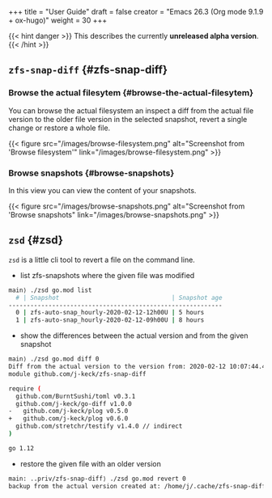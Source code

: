 +++
title = "User Guide"
draft = false
creator = "Emacs 26.3 (Org mode 9.1.9 + ox-hugo)"
weight = 30
+++

{{< hint danger >}}
This describes the currently ****unreleased alpha version****.
{{< /hint >}}


## `zfs-snap-diff` {#zfs-snap-diff}


### Browse the actual filesytem {#browse-the-actual-filesytem}

You can browse the actual filesystem an inspect a diff from the actual file version to the older
file version in the selected snapshot, revert a single change or restore a whole file.

{{< figure src="/images/browse-filesystem.png" alt="Screenshot from 'Browse filesystem'" link="/images/browse-filesystem.png" >}}


### Browse snapshots {#browse-snapshots}

In this view you can view the content of your snapshots.

{{< figure src="/images/browse-snapshots.png" alt="Screenshot from 'Browse snapshots" link="/images/browse-snapshots.png" >}}


## `zsd` {#zsd}

`zsd` is a little cli tool to revert a file on the command line.

-   list zfs-snapshots where the given file was modified

<!--listend-->

```sh
main⟩ ./zsd go.mod list
  # | Snapshot                               | Snapshot age
-----------------------------------------------------------
  0 | zfs-auto-snap_hourly-2020-02-12-12h00U | 5 hours
  1 | zfs-auto-snap_hourly-2020-02-12-09h00U | 8 hours
```

-   show the differences between the actual version and from the given snapshot

<!--listend-->

```sh
main⟩ ./zsd go.mod diff 0
Diff from the actual version to the version from: 2020-02-12 10:07:44.434355182 +0100 CET
module github.com/j-keck/zfs-snap-diff

require (
  github.com/BurntSushi/toml v0.3.1
  github.com/j-keck/go-diff v1.0.0
-	github.com/j-keck/plog v0.5.0
+	github.com/j-keck/plog v0.6.0
  github.com/stretchr/testify v1.4.0 // indirect
)

go 1.12
```

-   restore the given file with an older version

<!--listend-->

```sh
main: ..priv/zfs-snap-diff⟩ ./zsd go.mod revert 0
backup from the actual version created at: /home/j/.cache/zfs-snap-diff/backups/home/j/prj/priv/zfs-snap-diff/go.mod_20200212_182709%
```
